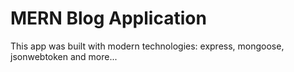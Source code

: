 # MERN Blog Application

This app was built with modern technologies: express, mongoose, jsonwebtoken and more...
